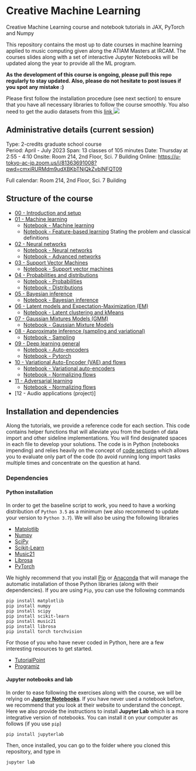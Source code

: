 # Creative Machine Learning

Creative Machine Learning course and notebook tutorials in JAX, PyTorch and Numpy

This repository contains the most up to date courses in machine learning applied to music computing given along the ATIAM Masters at IRCAM. The courses slides along with a set of interactive Jupyter Notebooks will be updated along the year to provide all the ML program.

**As the development of this course is ongoing, please pull this repo regularly to stay updated. Also, please do not hesitate to post issues if you spot any mistake :)**

Please first follow the installation procedure (see next section) to ensure that you have all necessary libraries to follow the course smoothly. You also need to get the audio datasets from this [link ![](../images/file.png)](https://nubo.ircam.fr/index.php/s/oRHRMCYNDXc5cWJ)   

## Administrative details (current session)

Type: 2-credits graduate school course  
Period: April - July 2023
Span: 13 classes of 105 minutes
Date: Thursday at 2:55 - 4:10 
Onsite: Room 214, 2nd Floor, Sci. 7 Building 
Online: https://u-tokyo-ac-jp.zoom.us/j/81363691008?pwd=cmxiRURMdm9udXBKbTNjQkZvblNFQT09

Full calendar: Room 214, 2nd Floor, Sci. 7 Building 

## Structure of the course

- [00 - Introduction and setup](00_introduction.pdf)
- [01 - Machine learning](01_machine_learning.pdf)
    - [Notebook - Machine learning](01a_machine_learning.ipynb)
    - [Notebook - Feature-based learning](01b_feature_based_learning.ipynb)
Stating the problem and classical definitions
- [02 - Neural networks](02_neural_networks.pdf)
    - [Notebook - Neural networks](02a_neural_networks.ipynb)
    - [Notebook - Advanced networks](02b_advanced_networks.ipynb)
- [03 - Support Vector Machines](03_support_vector_machines.pdf)
    - [Notebook - Support vector machines](03_support_vector_machines.ipynb)
- [04 - Probabilities and distributions](04_probabilities_and_distributions.pdf)
    - [Notebook - Probabilities](04a_probabilities.ipynb)
    - [Notebook - Distributions](04b_distributions.ipynb)
- [05 - Bayesian inference](05_bayesian_inference.pdf)
    - [Notebook - Bayesian inference](05a_bayesian_inference.ipynb)
- [06 - Latent models and Expectation-Maximization (EM)](06_latent_expectation_maximization.pdf)
    - [Notebook - Latent clustering and kMeans](06a_latent_models.ipynb)
- [07 - Gaussian Mixtures Models (GMM)](07_gaussian_mixture_models.pdf)
    - [Notebook - Gaussian Mixture Models](07_gaussian_mixture_models.ipynb)
- [08 - Approximate inference (sampling and variational)](08_approximate_inference.ipynb)
    - [Notebook - Sampling](08a_sampling_mcmc.ipynb)
- [09 - Deep learning general](09_deep_learning_pytorch.pdf)
    - [Notebook - Auto-encoders](09a_auto_encoders.ipynb)
    - [Notebook - Pytorch](09b_pytorch.ipynb)
- [10 - Variational Auto-Encoder (VAE) and flows](10_variational_ae_flows.pdf)
    - [Notebook - Variational auto-encoders](10a_variational_auto_encoders.ipynb)
    - [Notebook - Normalizing flows](10b_normalizing_flows.ipynb)
- [11 - Adversarial learning](11_adversarial_learning.pdf)
    - [Notebook - Normalizing flows](11a_generative_adversarial_network.ipynb)
- [12 - Audio applications (project)]

## Installation and dependencies

Along the tutorials, we provide a reference code for each section. This code contains helper functions that will alleviate you from the burden of data import and other sideline implementations. You will find designated spaces in each file to develop your solutions. The code is in Python (notebooks impending) and relies heavily on the concept of [code sections](https://fr.mathworks.com/help/matlab/matlab_prog/run-sections-of-programs.html) which allows you to evaluate only part of the code (to avoid running long import tasks multiple times and concentrate on the question at hand.

### Dependencies

#### Python installation

In order to get the baseline script to work, you need to have a working distribution of `Python 3.5` as a minimum (we also recommend to update your version to `Python 3.7`). We will also be using the following libraries

- [Matplotlib](https://matplotlib.org/)
- [Numpy](https://numpy.org/)
- [SciPy](https://www.scipy.org/)
- [Scikit-Learn](https://scikit-learn.org/)
- [Music21](http://web.mit.edu/music21/)
- [Librosa](http://librosa.github.io/librosa/index.html)
- [PyTorch](https://pytorch.org/)

We highly recommend that you install [Pip](https://pypi.python.org/pypi/pip/) or [Anaconda](https://www.anaconda.com/download/) that will manage the automatic installation of those Python libraries (along with their dependencies). If you are using `Pip`, you can use the following commands

```
pip install matplotlib
pip install numpy
pip install scipy
pip install scikit-learn
pip install music21
pip install librosa
pip install torch torchvision
```

For those of you who have never coded in Python, here are a few interesting resources to get started.

- [TutorialPoint](https://www.tutorialspoint.com/python/)
- [Programiz](https://www.programiz.com/python-programming)

#### Jupyter notebooks and lab

In order to ease following the exercises along with the course, we will be relying on [**Jupyter Notebooks**](https://jupyter.org/). If you have never used a notebook before, we recommend that you look at their website to understand the concept. Here we also provide the instructions to install **Jupyter Lab** which is a more integrative version of notebooks. You can install it on your computer as follows (if you use `pip`)

```
pip install jupyterlab
```

Then, once installed, you can go to the folder where you cloned this repository, and type in

```
jupyter lab
```